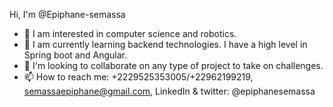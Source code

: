  Hi, I'm @Epiphane-semassa
- 👀 I am interested in computer science and robotics.
- 🌱 I am currently learning backend technologies. I have a high level in Spring boot and Angular.
- 💞️ I'm looking to collaborate on any type of project to take on challenges.
- 📫 How to reach me: +2229525353005/+22962199219, semassaepiphane@gmail.com, LinkedIn & twitter: @epiphanesemassa

<!---
Epiphane-semassa/Epiphane-semassa is a ✨ special ✨ repository because its `README.md` (this file) appears on your GitHub profile.
You can click the Preview link to take a look at your changes.
--->
